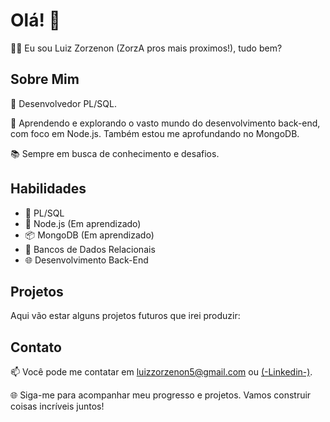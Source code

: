 # Olá! 👋

👨‍💻 Eu sou Luiz Zorzenon (ZorzA pros mais proximos!), tudo bem? 

## Sobre Mim

🌟 Desenvolvedor PL/SQL.

🚀 Aprendendo e explorando o vasto mundo do desenvolvimento back-end, com foco em Node.js. Também estou me aprofundando no MongoDB.

📚 Sempre em busca de conhecimento e desafios.

## Habilidades

- 💼 PL/SQL
- 🚀 Node.js (Em aprendizado)
- 📦 MongoDB (Em aprendizado)
- 💾 Bancos de Dados Relacionais
- 🌐 Desenvolvimento Back-End

## Projetos

Aqui vão estar alguns projetos futuros que irei produzir:


## Contato

📫 Você pode me contatar em luizzorzenon5@gmail.com ou [(-Linkedin-)](https://www.linkedin.com/in/luiz-zorzenon-681889130/).

🌐 Siga-me para acompanhar meu progresso e projetos. Vamos construir coisas incríveis juntos!
